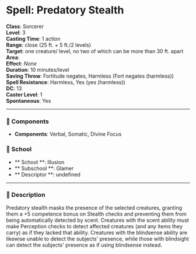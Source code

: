 
# Spell: Predatory Stealth
**Class**: Sorcerer  
**Level**: 3  
**Casting Time**: 1 action  
**Range**: close (25 ft. + 5 ft./2 levels)  
**Target**: one creature/ level, no two of which can be more than 30 ft. apart  
**Area**:   
**Effect**: _None_  
**Duration**: 10 minutes/level  
**Saving Throw**: Fortitude negates, Harmless (Fort negates (harmless))  
**Spell Resistance**: Harmless, Yes (yes (harmless))  
**DC**: 13  
**Caster Level**: 1  
**Spontaneous**: Yes

---

### 🔮 Components
- **Components**: Verbal, Somatic, Divine Focus

### 🏫 School
- ** School **: Illusion
- ** Subschool **: Glamer
- ** Descriptor **: undefined
---

### 📜 Description
Predatory stealth masks the presence of the selected creatures, granting them a +5 competence bonus on Stealth checks and preventing them from being automatically detected by scent. Creatures with the scent ability must make Perception checks to detect affected creatures (and any items they carry) as if they lacked that ability. Creatures with the blindsense ability are likewise unable to detect the subjects' presence, while those with blindsight can detect the subjects' presence as if using blindsense instead.

